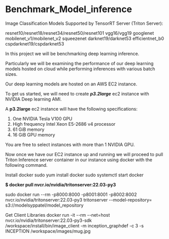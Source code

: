 # Benchmark_Model_inference
Image Classification Models Supported by TensorRT Server (Triton Server):

resnet10/resnet18/resnet34/resnet50/resnet101
vgg16/vgg19
googlenet
mobilenet_v1/mobilenet_v2
squeezenet
darknet19/darknet53
efficientnet_b0
cspdarknet19/cspdarknet53


In this project we will be benchmarking deep learning inference. 

Particularly we will be examining the performance of our deep learning models  hosted on cloud while performing inferences with various batch sizes.

Our deep learning models are hosted on an AWS EC2 instance.

To get us started, we will need to create **_p3.2large_** ec2 instance with NVIDIA Deep learning AMI.


A **p3.2large** ec2 instance will have the following specifications:
1) One NVIDIA Tesla V100 GPU
2) High frequency Intel Xeon E5-2686 v4 processor 
3) 61 GiB memory
4) 16 GiB GPU memory

You are free to select instances with more than 1 NVIDIA GPU.

Now once we have our EC2 instance up and running we will proceed to pull Triton Inference server container in our instance using docker with the following command.

Install docker
sudo yum install docker
sudo systemctl start docker

**$ docker pull nvcr.io/nvidia/tritonserver:22.03-py3**

sudo docker run --rm -p8000:8000 -p8001:8001 -p8002:8002 nvcr.io/nvidia/tritonserver:22.03-py3 tritonserver --model-repository=
s3://modelsyppatel/model_repository

Get Client Libraries
docker run -it --rm --net=host nvcr.io/nvidia/tritonserver:22.03-py3-sdk
/workspace/install/bin/image_client -m inception_graphdef -c 3 -s INCEPTION /workspace/images/mug.jpg